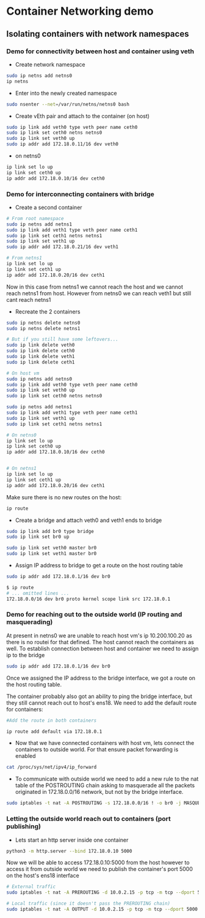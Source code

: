 # Container Networking demo

## Isolating containers with network namespaces

### Demo for connectivity between host and container using veth

- Create network namespace 
```bash
sudo ip netns add netns0
ip netns
``` 

- Enter into the newly created namespace
```bash
sudo nsenter --net=/var/run/netns/netns0 bash
```

- Create vEth pair and attach to the container (on host)
```bash
sudo ip link add veth0 type veth peer name ceth0
sudo ip link set ceth0 netns netns0
sudo ip link set veth0 up
sudo ip addr add 172.18.0.11/16 dev veth0
```

- on netns0
```bash
ip link set lo up
ip link set ceth0 up
ip addr add 172.18.0.10/16 dev ceth0
```

### Demo for interconnecting containers with bridge

- Create a second container
```bash
# From root namespace
sudo ip netns add netns1
sudo ip link add veth1 type veth peer name ceth1
sudo ip link set ceth1 netns netns1
sudo ip link set veth1 up
sudo ip addr add 172.18.0.21/16 dev veth1

# From netns1 
ip link set lo up
ip link set ceth1 up
ip addr add 172.18.0.20/16 dev ceth1
```
Now in this case from netns1 we cannot reach the host and we cannot reach netns1 from host. However from netns0 we can reach veth1 but still cant reach netns1

- Recreate the 2 containers
```bash
sudo ip netns delete netns0
sudo ip netns delete netns1

# But if you still have some leftovers...
sudo ip link delete veth0
sudo ip link delete ceth0
sudo ip link delete veth1
sudo ip link delete ceth1
```

```bash
# On host vm
sudo ip netns add netns0
sudo ip link add veth0 type veth peer name ceth0
sudo ip link set veth0 up
sudo ip link set ceth0 netns netns0

sudo ip netns add netns1
sudo ip link add veth1 type veth peer name ceth1
sudo ip link set veth1 up
sudo ip link set ceth1 netns netns1

# On netns0
ip link set lo up
ip link set ceth0 up
ip addr add 172.18.0.10/16 dev ceth0


# On netns1
ip link set lo up
ip link set ceth1 up
ip addr add 172.18.0.20/16 dev ceth1
```

Make sure there is no new routes on the host:
```bash
ip route
```

- Create a bridge and attach veth0 and veth1 ends to bridge
```bash
sudo ip link add br0 type bridge
sudo ip link set br0 up

sudo ip link set veth0 master br0
sudo ip link set veth1 master br0
```

- Assign IP address to bridge to get a route on the host routing table
```bash
sudo ip addr add 172.18.0.1/16 dev br0

$ ip route
# ... omitted lines ...
172.18.0.0/16 dev br0 proto kernel scope link src 172.18.0.1
```

### Demo for reaching out to the outside world (IP routing and masquerading)

At present in netns0 we are unable to reach host vm's ip 10.200.100.20 as there is no routei for that defined. The host cannot reach the containers as well. To establish connection between host and container we need to assign ip to the bridge

```bash
sudo ip addr add 172.18.0.1/16 dev br0
```

Once we assigned the IP address to the bridge interface, we got a route on the host routing table.

The container probably also got an ability to ping the bridge interface, but they still cannot reach out to host's ens18. We need to add the default route for containers:

```bash
#Add the route in both containers

ip route add default via 172.18.0.1
```

- Now that we have connected containers with host vm, lets connect the containers to outside world. For that ensure packet forwarding is enabled

```bash
cat /proc/sys/net/ipv4/ip_forward
```

- To communicate with outside world we need to add a new rule to the nat table of the POSTROUTING chain asking to masquerade all the packets originated in 172.18.0.0/16 network, but not by the bridge interface.
```bash
sudo iptables -t nat -A POSTROUTING -s 172.18.0.0/16 ! -o br0 -j MASQUERADE
```

### Letting the outside world reach out to containers (port publishing)

- Lets start an http server inside one container
```bash
python3 -m http.server --bind 172.18.0.10 5000
```

Now we will be able to access 172.18.0.10:5000 from the host however to access it from outside world we need to publish the container's port 5000 on the host's ens18 interface
```bash
# External traffic
sudo iptables -t nat -A PREROUTING -d 10.0.2.15 -p tcp -m tcp --dport 5000 -j DNAT --to-destination 172.18.0.10:5000

# Local traffic (since it doesn't pass the PREROUTING chain)
sudo iptables -t nat -A OUTPUT -d 10.0.2.15 -p tcp -m tcp --dport 5000 -j DNAT --to-destination 172.18.0.10:5000
```

